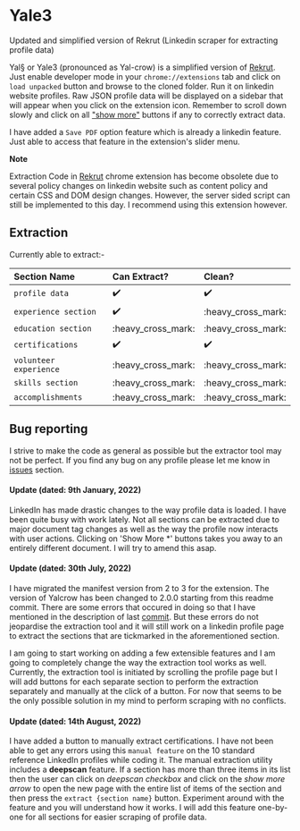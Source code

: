 # Yale3
 Updated and simplified version of Rekrut (Linkedin scraper for extracting profile data)

Yal§ or Yale3 (pronounced as Yal-crow) is a simplified version of [Rekrut](https://github.com/DrakenWan/Rekrut). Just enable developer mode in your `chrome://extensions` tab and click on `load unpacked` button and browse to the cloned folder. Run it on linkedin website profiles. Raw JSON profile data will be displayed on a sidebar that will appear when you click on the extension icon. Remember to scroll down slowly and click on all ["show more"](#Note-about-Show-More) buttons if any to correctly extract data.

I have added a `Save PDF` option feature which is already a linkedin feature. Just able to access that feature in the extension's slider menu.

<b>Note </b> 

Extraction Code in [Rekrut](https://github.com/DrakenWan/Rekrut) chrome extension has become obsolete due to several policy changes on linkedin website such as content policy and certain CSS and DOM design changes.
However, the server sided script can still be implemented to this day. I recommend using this extension however. 

## Extraction


Currently able to extract:-


Section Name       |      Can Extract?      | Clean?   
:----------------- | :-----------------     | :-----------------
`profile data`     |     :heavy_check_mark: | :heavy_check_mark:
`experience section`|     :heavy_check_mark: | :heavy_cross_mark:
`education section` |     :heavy_cross_mark: | :heavy_cross_mark:
`certifications`  |     :heavy_check_mark: | :heavy_check_mark:
`volunteer experience`|    :heavy_cross_mark:| :heavy_cross_mark:
`skills section`  |  :heavy_cross_mark: |:heavy_cross_mark:      
`accomplishments` |  :heavy_cross_mark: |:heavy_cross_mark:     



## Bug reporting
I strive to make the code as general as possible but the extractor tool may not be perfect. If you find any bug on any profile please let me know in [issues](https://github.com/DrakenWan/Yale3/issues) section.


#### Update (dated: 9th January, 2022)

LinkedIn has made drastic changes to the way profile data is loaded. I have been quite busy with work lately. Not all sections can be extracted due to major document tag changes as well as the way the profile now interacts with user actions. Clicking on  'Show More *' buttons takes you away to an entirely different document. I will try to amend this asap.


#### Update (dated: 30th July, 2022)

I have migrated the manifest version from 2 to 3 for the extension. The version of Yalcrow has been changed to 2.0.0 starting from this readme commit. There are some errors that occured in doing so that I have mentioned in the description of last [commit](https://github.com/DrakenWan/Yale3/commit/af96ff1b5589b70a246e5112a0ebc4aa57cae443). But these errors do not jeopardise the extraction tool and it will still work on a linkedin profile page to extract the sections that are tickmarked in the aforementioned section.


I am going to start working on adding a few extensible features and I am going to completely change the way the extraction tool works as well. Currently, the extraction tool is initiated by scrolling the profile page but I will add buttons for each separate section to perform the extraction separately and manually at the click of a button. For now that seems to be the only possible solution in my mind to perform scraping with no conflicts.


#### Update (dated: 14th August, 2022)

I have added a button to manually extract certifications. I have not been able to get any errors using this `manual feature` on the 10 standard reference LinkedIn profiles while coding it. The manual extraction utility includes a **deepscan** feature. If a section has more than three items in its list then the user can click on *deepscan checkbox* and click on the _show more arrow_ to open the new page with the entire list of items of the section and then press the `extract {section name}` button. Experiment around with the feature and you will understand how it works. I will add this feature one-by-one for all sections for easier scraping of profile data.